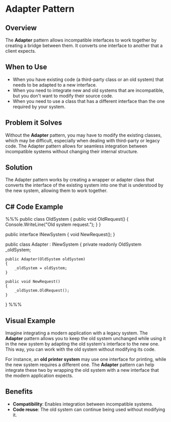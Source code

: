 # Adapter Pattern

## Overview

The **Adapter** pattern allows incompatible interfaces to work together by creating a bridge between them. It converts one interface to another that a client expects.

## When to Use

- When you have existing code (a third-party class or an old system) that needs to be adapted to a new interface.
- When you need to integrate new and old systems that are incompatible, but you don't want to modify their source code.
- When you need to use a class that has a different interface than the one required by your system.

## Problem it Solves

Without the **Adapter** pattern, you may have to modify the existing classes, which may be difficult, especially when dealing with third-party or legacy code. The Adapter pattern allows for seamless integration between incompatible systems without changing their internal structure.

## Solution

The Adapter pattern works by creating a wrapper or adapter class that converts the interface of the existing system into one that is understood by the new system, allowing them to work together.

## C# Code Example

%%%
public class OldSystem
{
    public void OldRequest()
    {
        Console.WriteLine("Old system request.");
    }
}

public interface INewSystem
{
    void NewRequest();
}

public class Adapter : INewSystem
{
    private readonly OldSystem _oldSystem;

    public Adapter(OldSystem oldSystem)
    {
        _oldSystem = oldSystem;
    }

    public void NewRequest()
    {
        _oldSystem.OldRequest();
    }
}
%%%

## Visual Example

Imagine integrating a modern application with a legacy system. The **Adapter** pattern allows you to keep the old system unchanged while using it in the new system by adapting the old system's interface to the new one. This way, you can work with the old system without modifying its code.

For instance, an **old printer system** may use one interface for printing, while the new system requires a different one. The **Adapter** pattern can help integrate these two by wrapping the old system with a new interface that the modern application expects.

## Benefits

- **Compatibility**: Enables integration between incompatible systems.
- **Code reuse**: The old system can continue being used without modifying it.
